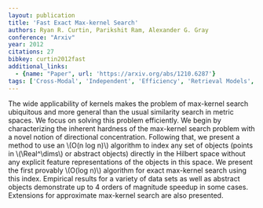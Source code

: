 ```yaml
---
layout: publication
title: 'Fast Exact Max-kernel Search'
authors: Ryan R. Curtin, Parikshit Ram, Alexander G. Gray
conference: "Arxiv"
year: 2012
citations: 27
bibkey: curtin2012fast
additional_links:
  - {name: "Paper", url: 'https://arxiv.org/abs/1210.6287'}
tags: ['Cross-Modal', 'Independent', 'Efficiency', 'Retrieval Models', 'Shallow']
---
```

The wide applicability of kernels makes the problem of max-kernel search
ubiquitous and more general than the usual similarity search in metric spaces.
We focus on solving this problem efficiently. We begin by characterizing the
inherent hardness of the max-kernel search problem with a novel notion of
directional concentration. Following that, we present a method to use an \\(O(n
log n)\\) algorithm to index any set of objects (points in \\(\Real^\dims\\) or
abstract objects) directly in the Hilbert space without any explicit feature
representations of the objects in this space. We present the first provably
\\(O(log n)\\) algorithm for exact max-kernel search using this index. Empirical
results for a variety of data sets as well as abstract objects demonstrate up
to 4 orders of magnitude speedup in some cases. Extensions for approximate
max-kernel search are also presented.

